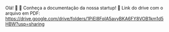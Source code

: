 Olá! 👋
🚀 Conheça a documentação da nossa startup! 
🧩 Link do drive com o arquivo em PDF:
      https://drive.google.com/drive/folders/1PiEl8FqIA5avyBKA6FY8VOB1km1d5HBW?usp=sharing
